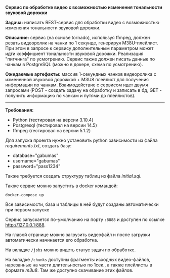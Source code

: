 **Сервис по обработке видео с возможностью изменения тональности звуковой дорожки**

**Задача:** написать REST-сервис для обработки видео с возможностью изменения тональности звуковой дорожки.

**Описание:** сервис (на основе tornado), используя ffmpeg, должен резать видеоролик на чанки по 1 секунде, генерируя M38U-плейлист. При этом в запросе к сервису дополнительным параметром может идти коэффициент тональности звуковой дорожки. Реализация "питчинга" по усмотрению. Сервис также должен писать данные по чанкам в PostgreSQL (можно в докере, схема по усмотрению). 

**Ожидаемые артефакты:** массив 1-секундных чанков видеоролика с измененной звуковой дорожкой + M3U8 плейлист для получения информации по чанкам. Взаимодействие с сервисом идет двумя запросами (POST - создать задачу на обработку и записать в бд, GET - получить информацию по чанкам и путями до плейлистов).

---

**Требования:**

 - Python (тестировал на версии 3.10.4)
 - Postgresql (тестировал на версии 14.5)
 - ffmpeg (тестировал на версии 5.1.2)

Для запуска проекта нужно установить python зависимости из файла _requirements.txt_, создать базу:
 - database="gabumas"
 - username="gabumas"
 - password="pass1234"

Также требуется создать структуру таблиц из файла _initial.sql_.

Также сервис можно запустить в docker командой:
```
docker-compose up
```
Все зависимости, база и таблицы в ней будут созданы автоматически при первом запуске

Сервис запускается по-умолчанию на порту `:8888` и доступен по ссылке http://127.0.0.1:888.

На главой странице можно загрузить видеофайл и после загрузки автоматически начинается его обработка.

На вкладке `/jobs` можно видеть статус задач по обработке.

На вкладке `/chunks` доступны фрагменты исходных видео-файлов, нарезанные на части длительностью по 1сек., а также плейлисты в формате _m3u8_. Там же доступно скачивание этих файлов.
